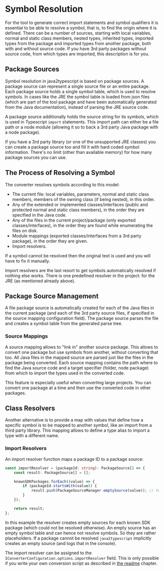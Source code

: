 # Symbol Resolution

For the tool to generate correct import statements and symbol qualifiers it is essential to be able to resolve a symbol, that is, to find the origin where it is defined. There can be a number of sources, starting with local variables, normal and static class members, nested types, inherited types, imported types from the package and imported types from another package, both with and without source code. If you have 3rd party packages without source code, from which types are imported, this description is for you.

## Package Sources

Symbol resolution in java2typescript is based on package sources. A package source can represent a single source file or an entire package. Each package source holds a single symbol table, which is used to resolve symbols. In cases like the JRE the symbol table is loaded from json files (which are part of the tool package and have been automatically generated from the Java documentation), instead of parsing the JRE source code.

A package source additionally holds the source string for its symbols, which is used in Typescript `import` statements. This import path can either be a file path or a node module (allowing it so to back a 3rd party Java package with a node package).

If you have a 3rd party library (or one of the unsupported JRE classes) you can create a package source too and fill it with hard coded symbol information. There's no limit (other than available memory) for how many package sources you can use.

## The Process of Resolving a Symbol

The converter resolves symbols according to this model:

- The current file: local variables, parameters, normal and static class members, members of the owning class (if being nested), in this order.
- Any of the extended or implemented classes/interfaces (public and protected normal and static class members), in the order they are specified in the Java code.
- Any of the files in the current project/package (only exported classes/interfaces), in the order they are found while enumerating the files on disk.
- Module mappings (exported classes/interfaces from a 3rd party package), in the order they are given.
- Import resolvers.

If a symbol cannot be resolved then the original text is used and you will have to fix it manually.

Import resolvers are the last resort to get symbols automatically resolved if nothing else works. There is one predefined resolver in the project: for the JRE (as mentioned already above).

## Package Source Management

A file package source is automatically created for each of the Java files in the current package (and each of the 3rd party source files, if specified in the source mapping configuration field). The package source parses the file and creates a symbol table from the generated parse tree.

### Source Mappings

A source mapping allows to "link in" another source package. This allows to convert one package but use symbols from another, without converting that too. All Java files in the mapped source are parsed just like the files in the package being converted. Each source mapping contains the path where to find the Java source code and a target specifier (folder, node package) from which to import the types used in the converted code.

This feature is especially useful when converting large projects. You can convert one package at a time and then use the converted code in other packages.

## Class Resolvers

Another alternative is to provide a map with values that define how a specific symbol is to be mapped to another symbol, like an import from a third party library. This mapping allows to define a type alias to import a type with a different name.

### Import Resolvers

An import resolver function maps a package ID to a package source:

```typescript
const importResolver = (packageId: string): PackageSource[] => {
    const result: PackageSource[] = [];

    knownSDKPackages.forEach((value) => {
        if (packageId.startsWith(value)) {
            result.push(PackageSourceManager.emptySource(value)); // You'd better create a real package source here.
        }
    });

    return result;
};
```

In this example the resolver creates empty sources for each known SDK package (which could not be resolved otherwise). An empty source has an empty symbol table and can hence not resolve symbols. So they are rather placeholders. If a package cannot be resolved `java2typescript` implicitly creates an empty source (and logs that in the console).

The import resolver can be assigned to the `IConverterConfiguration.options.importResolver` field. This is only possible if you write your own conversion script as described in [the readme](../readme.md#running-from-your-code) chapter.

